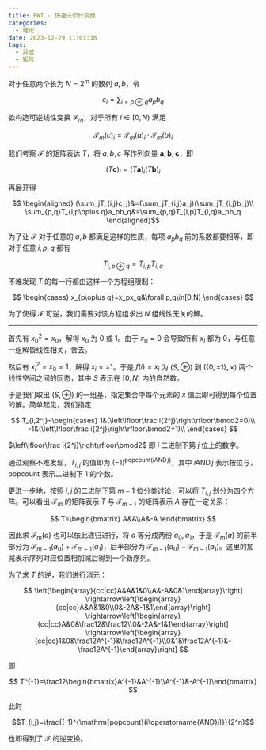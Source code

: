 ```yaml
---
title: FWT - 快速沃尔什变换
categories:
  - 理论
date: 2023-12-29 11:01:38
tags:
  - 异或
  - 矩阵
---
```

对于任意两个长为 $N=2^m$ 的数列 $a,b$，令

$$c_i=\sum_{i=p\oplus q}a_pb_q$$

欲构造可逆线性变换 $\mathcal F_m$，对于所有 $i\in[0,N)$ 满足

$$\mathcal F_m(c)_i=\mathcal F_m(a)_i\cdot\mathcal F_m(b)_i$$

我们考察 $\mathcal F$ 的矩阵表达 $T$，将 $a,b,c$ 写作列向量 $\mathbf{a,b,c}$，即

$$(T\mathbf c)_i=(T\mathbf a)_i(T\mathbf b)_i$$

再展开得

$$
\begin{aligned}
(\sum_jT_{i,j}c_j)&=(\sum_jT_{i,j}a_j)(\sum_jT_{i,j}b_j)\\
\sum_{p,q}T_{i,p\oplus q}a_pb_q&=\sum_{p,q}T_{i,p}T_{i,q}a_pb_q
\end{aligned}$$

为了让 $\mathcal F$ 对于任意的 $a,b$ 都满足这样的性质，每项 $a_pb_q$ 前的系数都要相等，即对于任意 $i,p,q$ 都有

$$T_{i,p\oplus q}=T_{i,p}T_{i,q}$$

不难发现 $T$ 的每一行都由这样一个方程组限制：

$$
\begin{cases}
x_{p\oplus q}=x_px_q&\forall p,q\in[0,N)
\end{cases}
$$

为了使得 $\mathcal F$ 可逆，我们需要对该方程组求出 $N$ 组线性无关的解。

---

首先有 $x_0^2=x_0$，解得 $x_0$ 为 $0$ 或 $1$。由于 $x_0=0$ 会导致所有 $x_i$ 都为 $0$，与任意一组解皆线性相关，舍去。

然后有 $x_i^2=x_0=1$，解得 $x_i=\pm1$。于是 $f(i)=x_i$ 为 $(S,\oplus)$ 到 $(\{0,\pm1\},\times)$ 两个线性空间之间的同态，其中 $S$ 表示在 $[0,N)$ 内的自然数。

于是我们取出 $(S,\oplus)$ 的一组基，指定集合中每个元素的 $x$ 值后即可得到每个位置的解。简单起见，我们指定

$$
T_{i,2^j}=\begin{cases}
1&(\left\lfloor\frac i{2^j}\right\rfloor\bmod2=0)\\
-1&(\left\lfloor\frac i{2^j}\right\rfloor\bmod2=1)\\
\end{cases}
$$

$\left\lfloor\frac i{2^j}\right\rfloor\bmod2$ 即 $i$ 二进制下第 $j$ 位上的数字。

通过观察不难发现，$T_{i,j}$ 的值即为 $(-1)^{\mathrm{popcount}(i\operatorname{AND}j)}$，其中 $i\operatorname{AND}j$ 表示按位与，$\mathrm{popcount}$ 表示二进制下 $1$ 的个数。

更进一步地，按照 $i,j$ 的二进制下第 $m-1$ 位分类讨论，可以将 $T_{i,j}$ 划分为四个方阵。可以看出 $\mathcal F_m$ 的矩阵表示 $T$ 与 $\mathcal F_{m-1}$ 的矩阵表示 $A$ 存在一定关系：

$$
T=\begin{bmatrix}
A&A\\A&-A
\end{bmatrix}
$$

因此求 $\mathcal F_m(a)$ 也可以依此递归进行，将 $a$ 等分成两份 $a_0,a_1$，于是 $\mathcal F_m(a)$ 的前半部分为 $\mathcal F_{m-1}(a_0)+\mathcal F_{m-1}(a_1)$，后半部分为 $\mathcal F_{m-1}(a_0)-\mathcal F_{m-1}(a_1)$。这里的加减表示序列对应位置相加减后得到一个新序列。

为了求 $T$ 的逆，我们进行消元：

$$
\left[\begin{array}{cc|cc}A&A&1&0\\A&-A&0&1\end{array}\right]
\rightarrow\left[\begin{array}{cc|cc}A&A&1&0\\0&-2A&-1&1\end{array}\right]
\rightarrow\left[\begin{array}{cc|cc}A&0&\frac12&\frac12\\0&-2A&-1&1\end{array}\right]
\rightarrow\left[\begin{array}{cc|cc}1&0&\frac12A^{-1}&\frac12A^{-1}\\0&1&\frac12A^{-1}&-\frac12A^{-1}\end{array}\right]
$$

即

$$
T^{-1}=\frac12\begin{bmatrix}A^{-1}&A^{-1}\\A^{-1}&-A^{-1}\end{bmatrix}
$$

此时

$$T_{i,j}=\frac{(-1)^{\mathrm{popcount}(i\operatorname{AND}j)}}{2^n}$$

也即得到了 $\mathcal F$ 的逆变换。